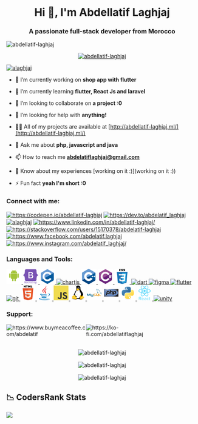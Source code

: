 <h1 align="center">Hi 👋, I'm Abdellatif Laghjaj</h1>
<h3 align="center">A passionate full-stack developer from Morocco</h3>

<p align="left"> <img
        src="https://komarev.com/ghpvc/?username=abdellatif-laghjaj&label=Profile%20views&color=0e75b6&style=flat"
        alt="abdellatif-laghjaj" /> </p>

<p align="center"> <a href="https://github.com/ryo-ma/github-profile-trophy"><img
            src="https://github-profile-trophy.vercel.app/?username=abdellatif-laghjaj" alt="abdellatif-laghjaj" /></a>
</p>

<p align="left"> <a href="https://twitter.com/alaghjaj" target="blank"><img
            src="https://img.shields.io/twitter/follow/alaghjaj?logo=twitter&style=for-the-badge" alt="alaghjaj" /></a>
</p>

- 🔭 I’m currently working on **shop app with flutter**

- 🌱 I’m currently learning **flutter, React Js and laravel**

- 👯 I’m looking to collaborate on **a project :0**

- 🤝 I’m looking for help with **anything!**

- 👨‍💻 All of my projects are available at [http://abdellatif-laghjaj.ml/](http://abdellatif-laghjaj.ml/)

- 💬 Ask me about **php, javascript and java**

- 📫 How to reach me **abdelatiflaghjaj@gmail.com**

- 📄 Know about my experiences [working on it :)](working on it :))

- ⚡ Fun fact **yeah I'm short :0**

<h3 align="left">Connect with me:</h3>
<p align="left">
    <a href="https://codepen.io/abdellatif-laghjaj" target="blank"><img align="center"
            src="https://raw.githubusercontent.com/rahuldkjain/github-profile-readme-generator/master/src/images/icons/Social/codepen.svg"
            alt="https://codepen.io/abdellatif-laghjaj" height="30" width="40" /></a>
    <a href="https://dev.to/abdelatif_laghjaj" target="blank"><img align="center"
            src="https://raw.githubusercontent.com/rahuldkjain/github-profile-readme-generator/master/src/images/icons/Social/devto.svg"
            alt="https://dev.to/abdelatif_laghjaj" height="30" width="40" /></a>
    <a href="https://twitter.com/alaghjaj" target="blank"><img align="center"
            src="https://raw.githubusercontent.com/rahuldkjain/github-profile-readme-generator/master/src/images/icons/Social/twitter.svg"
            alt="alaghjaj" height="30" width="40" /></a>
    <a href="https://www.linkedin.com/in/abdellatif-laghjaj/" target="blank"><img align="center"
            src="https://raw.githubusercontent.com/rahuldkjain/github-profile-readme-generator/master/src/images/icons/Social/linked-in-alt.svg"
            alt="https://www.linkedin.com/in/abdellatif-laghjaj/" height="30" width="40" /></a>
    <a href="https://stackoverflow.com/users/15170378/abdelatif-laghjaj"
        target="blank"><img align="center"
            src="https://raw.githubusercontent.com/rahuldkjain/github-profile-readme-generator/master/src/images/icons/Social/stack-overflow.svg"
            alt="https://stackoverflow.com/users/15170378/abdelatif-laghjaj" height="30" width="40" /></a>
    <a href="www.facebook.com/abdelatif.laghjaj" target="blank"><img align="center"
            src="https://raw.githubusercontent.com/rahuldkjain/github-profile-readme-generator/master/src/images/icons/Social/facebook.svg"
            alt="https://www.facebook.com/abdelatif.laghjaj" height="30" width="40" /></a>
    <a href="https://www.instagram.com/abdelatif_laghjaj/" target="blank"><img align="center"
            src="https://raw.githubusercontent.com/rahuldkjain/github-profile-readme-generator/master/src/images/icons/Social/instagram.svg"
            alt="https://www.instagram.com/abdelatif_laghjaj/" height="30" width="40" /></a>
</p>

<h3 align="left">Languages and Tools:</h3>
<p align="left"> <a href="https://developer.android.com" target="_blank" rel="noreferrer"> <img
            src="https://raw.githubusercontent.com/devicons/devicon/master/icons/android/android-original-wordmark.svg"
            alt="android" width="40" height="40" /> </a> <a href="https://getbootstrap.com" target="_blank"
        rel="noreferrer"> <img
            src="https://raw.githubusercontent.com/devicons/devicon/master/icons/bootstrap/bootstrap-plain-wordmark.svg"
            alt="bootstrap" width="40" height="40" /> </a> <a href="https://www.cprogramming.com/" target="_blank"
        rel="noreferrer"> <img src="https://raw.githubusercontent.com/devicons/devicon/master/icons/c/c-original.svg"
            alt="c" width="40" height="40" /> </a> <a href="https://www.chartjs.org" target="_blank" rel="noreferrer">
        <img src="https://www.chartjs.org/media/logo-title.svg" alt="chartjs" width="40" height="40" /> </a> <a
        href="https://www.w3schools.com/cpp/" target="_blank" rel="noreferrer"> <img
            src="https://raw.githubusercontent.com/devicons/devicon/master/icons/cplusplus/cplusplus-original.svg"
            alt="cplusplus" width="40" height="40" /> </a> <a href="https://www.w3schools.com/cs/" target="_blank"
        rel="noreferrer"> <img
            src="https://raw.githubusercontent.com/devicons/devicon/master/icons/csharp/csharp-original.svg"
            alt="csharp" width="40" height="40" /> </a> <a href="https://www.w3schools.com/css/" target="_blank"
        rel="noreferrer"> <img
            src="https://raw.githubusercontent.com/devicons/devicon/master/icons/css3/css3-original-wordmark.svg"
            alt="css3" width="40" height="40" /> </a> <a href="https://dart.dev" target="_blank" rel="noreferrer"> <img
            src="https://www.vectorlogo.zone/logos/dartlang/dartlang-icon.svg" alt="dart" width="40" height="40" /> </a>
    <a href="https://www.figma.com/" target="_blank" rel="noreferrer"> <img
            src="https://www.vectorlogo.zone/logos/figma/figma-icon.svg" alt="figma" width="40" height="40" /> </a> <a
        href="https://flutter.dev" target="_blank" rel="noreferrer"> <img
            src="https://www.vectorlogo.zone/logos/flutterio/flutterio-icon.svg" alt="flutter" width="40" height="40" />
    </a> <a href="https://git-scm.com/" target="_blank" rel="noreferrer"> <img
            src="https://www.vectorlogo.zone/logos/git-scm/git-scm-icon.svg" alt="git" width="40" height="40" /> </a> <a
        href="https://www.w3.org/html/" target="_blank" rel="noreferrer"> <img
            src="https://raw.githubusercontent.com/devicons/devicon/master/icons/html5/html5-original-wordmark.svg"
            alt="html5" width="40" height="40" /> </a> <a href="https://www.java.com" target="_blank" rel="noreferrer">
        <img src="https://raw.githubusercontent.com/devicons/devicon/master/icons/java/java-original.svg" alt="java"
            width="40" height="40" /> </a> <a href="https://developer.mozilla.org/en-US/docs/Web/JavaScript"
        target="_blank" rel="noreferrer"> <img
            src="https://raw.githubusercontent.com/devicons/devicon/master/icons/javascript/javascript-original.svg"
            alt="javascript" width="40" height="40" /> </a> <a href="https://www.linux.org/" target="_blank"
        rel="noreferrer"> <img
            src="https://raw.githubusercontent.com/devicons/devicon/master/icons/linux/linux-original.svg" alt="linux"
            width="40" height="40" /> </a> <a href="https://www.mysql.com/" target="_blank" rel="noreferrer"> <img
            src="https://raw.githubusercontent.com/devicons/devicon/master/icons/mysql/mysql-original-wordmark.svg"
            alt="mysql" width="40" height="40" /> </a> <a href="https://www.php.net" target="_blank" rel="noreferrer">
        <img src="https://raw.githubusercontent.com/devicons/devicon/master/icons/php/php-original.svg" alt="php"
            width="40" height="40" /> </a> <a href="https://www.python.org" target="_blank" rel="noreferrer"> <img
            src="https://raw.githubusercontent.com/devicons/devicon/master/icons/python/python-original.svg"
            alt="python" width="40" height="40" /> </a> <a href="https://reactjs.org/" target="_blank" rel="noreferrer">
        <img src="https://raw.githubusercontent.com/devicons/devicon/master/icons/react/react-original-wordmark.svg"
            alt="react" width="40" height="40" /> </a> <a href="https://unity.com/" target="_blank" rel="noreferrer">
        <img src="https://www.vectorlogo.zone/logos/unity3d/unity3d-icon.svg" alt="unity" width="40" height="40" /> </a>
</p>

<h3 align="left">Support:</h3>
<p>
    <a href="https://www.buymeacoffee.com/abdelatif"> <img align="left"
            src="https://cdn.buymeacoffee.com/buttons/v2/default-yellow.png" height="50" width="210"
            alt="https://www.buymeacoffee.com/abdelatif" /></a>
    <a
        href="https://ko-fi.com/abdellatiflaghjaj"> <img align="left"
            src="https://cdn.ko-fi.com/cdn/kofi3.png?v=3" height="50" width="210"
            alt="https://ko-fi.com/abdellatiflaghjaj" /></a></p><br><br><br>

<p align="center">
    <img align="center"
        src="https://github-readme-stats.vercel.app/api/top-langs?username=abdellatif-laghjaj&show_icons=true&locale=en&layout=compact"
        alt="abdellatif-laghjaj" />
</p>

<p align="center">
    <img align="center"
        src="https://github-readme-stats.vercel.app/api?username=abdellatif-laghjaj&show_icons=true&locale=en"
        alt="abdellatif-laghjaj" />
</p>

<p align="center">
    <img align="center" 
        src="https://github-readme-streak-stats.herokuapp.com/?user=abdellatif-laghjaj&"
        alt="abdellatif-laghjaj" />
</p>

## &#x1f4c9; CodersRank Stats

<img
  src="https://cr-skills-chart-widget.azurewebsites.net/api/api?username=abdellatif-laghjaj"
/>
